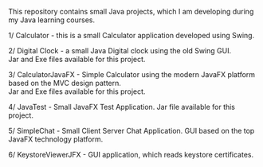 This repository contains small Java projects, which I am developing
during my Java learning courses.

1/ Calculator - this is a small Calculator application developed using Swing.

2/ Digital Clock - a small Java Digital clock using the old Swing GUI.  
Jar and Exe files available for this project.

3/ CalculatorJavaFX - Simple Calculator using the modern JavaFX platform based on the MVC design pattern.    
Jar and Exe files available for this project.

4/ JavaTest - Small JavaFX Test Application. Jar file available for this project.

5/ SimpleChat - Small Client Server Chat Application. GUI based on the top JavaFX technology platform.

6/ KeystoreViewerJFX - GUI application, which reads keystore certificates.